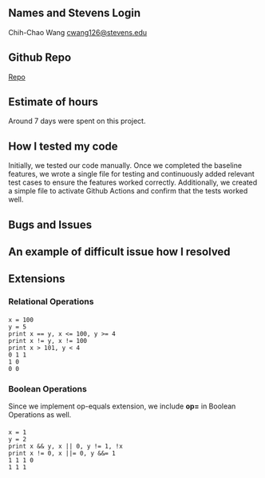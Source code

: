 ## Names and Stevens Login
Chih-Chao Wang cwang126@stevens.edu
## Github Repo
[Repo](https://github.com/Eeda-RR/CS-515-A-FOC-PROJECT-2)
## Estimate of hours
Around 7 days were spent on this project.
## How I tested my code
Initially, we tested our code manually. Once we completed the baseline features, we wrote a single file for testing and continuously added relevant test cases to ensure the features worked correctly. Additionally, we created a simple file to activate Github Actions and confirm that the tests worked well.
## Bugs and Issues

## An example of difficult issue how I resolved

## Extensions
### Relational Operations
####
    x = 100
    y = 5
    print x == y, x <= 100, y >= 4 
    print x != y, x != 100          
    print x > 101, y < 4
    0 1 1
    1 0
    0 0
####
### Boolean Operations
Since we implement op-equals extension, we include **op=** in Boolean Operations as well.
####
    x = 1
    y = 2
    print x && y, x || 0, y != 1, !x
    print x != 0, x ||= 0, y &&= 1
    1 1 1 0
    1 1 1
####

